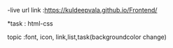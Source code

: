 -live url link :https://kuldeepvala.github.io/Frontend/

*task : html-css

topic :font, icon, link,list,task(backgroundcolor change)

